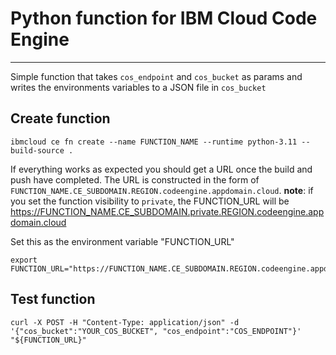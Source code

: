 # Python function for IBM Cloud Code Engine
--------

Simple function that takes `cos_endpoint` and `cos_bucket` as params and writes the environments variables to a JSON file in `cos_bucket`

## Create function

```shell
ibmcloud ce fn create --name FUNCTION_NAME --runtime python-3.11 --build-source . 
```

If everything works as expected you should get a URL once the build and push have completed. The URL is constructed in the form of `FUNCTION_NAME.CE_SUBDOMAIN.REGION.codeengine.appdomain.cloud`. **note**: if you set the function visibility to `private`, the FUNCTION_URL will be https://FUNCTION_NAME.CE_SUBDOMAIN.private.REGION.codeengine.appdomain.cloud


Set this as the environment variable "FUNCTION_URL"

```
export FUNCTION_URL="https://FUNCTION_NAME.CE_SUBDOMAIN.REGION.codeengine.appdomain.cloud"
```


## Test function

```
curl -X POST -H "Content-Type: application/json" -d '{"cos_bucket":"YOUR_COS_BUCKET", "cos_endpoint":"COS_ENDPOINT"}' "${FUNCTION_URL}"

```
